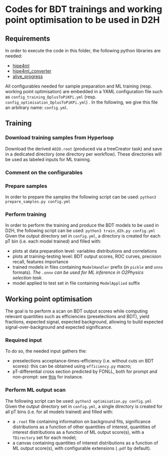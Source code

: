 # Codes for BDT trainings and working point optimisation to be used in D2H
## Requirements
In order to execute the code in this folder, the following python libraries are needed:
- [hipe4ml](https://github.com/hipe4ml/hipe4ml)
- [hipe4ml_converter](https://github.com/hipe4ml/hipe4ml_converter)
- [alive_progress](https://github.com/rsalmei/alive-progress)

All configurables needed for sample preparation and ML training (resp. working point optimisation) are embedded in a YAML configuration file such as `config_training_DplusToPiKPi.yml` (resp. `config_optimisation_DplusToPiKPi.yml`) . In the following, we give this file an arbitrary name: `config.yml`.

## Training
### Download training samples from Hyperloop
Download the derived `AO2D.root` (produced via a treeCreator task) and save in a dedicated directory (one directory per workflow). These directories will be used as labeled inputs for ML training.

### Comment on the configurables

### Prepare samples
In order to prepare the samples the following script can be used:
```python3 prepare_samples.py config.yml```

### Perform training
In order to perform the training and produce the BDT models to be used in D2H, the following script can be used:
```python3 train_d2h.py config.yml```
Given the output directory set in `config.yml`, a directory is created for each pT bin (i.e. each model trained) and filled with:
- plots at data preparation level: variables distributions and correlations
- plots at training-testing level: BDT output scores, ROC curves, precision recall, features importance
- trained models in files containing `ModelHandler` prefix (in `pickle` and `onnx` formats). *The `.onnx` can be used for ML inference in O2Physics selection task.*
- model applied to test set in file containing `ModelApplied` suffix

## Working point optimisation
The goal is to perform a scan on BDT output scores while computing relevant quantities such as efficiencies (preselections and BDT), yield fractions, expected signal, expected background, allowing to build expected signal-over-background and expected significance.

### Required input
To do so, the needed input gathers the:
- preselections acceptance-times-efficiency (i.e. without cuts on BDT scores): this can be obtained using `efficiency.py` macro;
- pT-differential cross section predicted by FONLL, both for prompt and non-prompt: see [this](http://www.lpthe.jussieu.fr/~cacciari/fonll/fonllform.html) for instance.

### Perform ML output scan
The following script can be used:
```python3 optimisation.py config.yml```
Given the output directory set in `config.yml`, a single directory is created for all pT bins (i.e. for all models trained) and filled with:
- a `.root` file containing information on background fits, significance distributions as a function of other quantities of interest, quantities of interest distributions as a function of ML output score(s), with a `TDirectory` set for each model;
- a canvas containing quantities of interest distributions as a function of ML output score(s), with configurable extensions (`.pdf` by default).



